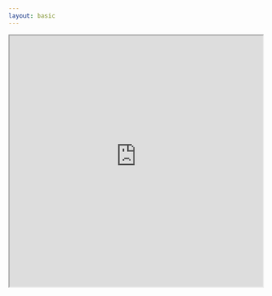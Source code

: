 ```yaml
---
layout: basic
---
```


<div class="flex justify-between w-full">
    <div class="relative w-[49%]">
        <WindowWrapper
            background="#E1F4FF"
            height="full"
        >
            <iframe
                src="https://zlig-git-chore-pragvue-talk-toddetv-projects.vercel.app/game"
                width="100%"
                height="500px"
            />
        </WindowWrapper>
    </div>
    <div class="relative w-[49%]">
        <WindowWrapper
            background="#E1F4FF"
            height="full"
        >
            <iframe
                src="https://zlig.net/game"
                width="100%"
                height="500px"
            />
        </WindowWrapper>
    </div>
</div>

<!-- <div class="p-3 flex flex-col gap-2 absolute top-9 left-2 bg-white rounded-md border z-10 justify-center items-center">
    <QRCode content="https://zlig.net/" :size="64" />
    <div class="w-full text-xs whitespace-nowrap flex flex-row gap-1 justify-center">
        <mdi-web class="baseColor" />
        <MyLink to="https://zlig.net/">zlig.net</MyLink>
    </div>
</div> -->
